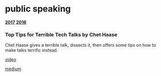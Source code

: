 
# public speaking 

**[2017](#2017)** **[2016](#2016)**


### <a name="2017"></a> Top Tips for Terrible Tech Talks by Chet Haase

Chet Haase gives a terrible talk, dissects it, then offers some tips on how to make talks terrific instead.

[video](https://www.youtube.com/watch?v=osVpqz10UP8)

[medium](https://medium.com/@chethaase/presenting-presenting-17233fa13aa5)
